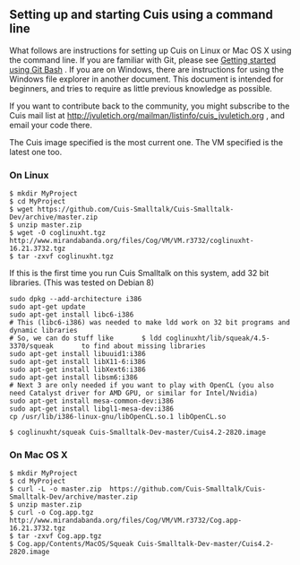 ## Setting up and starting Cuis using a command line

What follows are instructions for setting up Cuis on Linux or Mac OS X using the command line. If you are familiar with Git, please see [Getting started using Git Bash](GettingStarted-UsingGitAndCommandline.md) . If you are on Windows, there are instructions for using the Windows file explorer in another document. This document is intended for beginners, and tries to require as little previous knowledge as possible.

If you want to contribute back to the community, you might subscribe to the Cuis mail list at http://jvuletich.org/mailman/listinfo/cuis_jvuletich.org , and email your code there.

The Cuis image specified is the most current one. The VM specified is the latest one too.

### On Linux ###
```
$ mkdir MyProject
$ cd MyProject
$ wget https://github.com/Cuis-Smalltalk/Cuis-Smalltalk-Dev/archive/master.zip
$ unzip master.zip
$ wget -O coglinuxht.tgz http://www.mirandabanda.org/files/Cog/VM/VM.r3732/coglinuxht-16.21.3732.tgz
$ tar -zxvf coglinuxht.tgz
```
If this is the first time you run Cuis Smalltalk on this system, add 32 bit libraries.
(This was tested on Debian 8)
```
sudo dpkg --add-architecture i386
sudo apt-get update
sudo apt-get install libc6-i386
# This (libc6-i386) was needed to make ldd work on 32 bit programs and dynamic libraries
# So, we can do stuff like       $ ldd coglinuxht/lib/squeak/4.5-3370/squeak       to find about missing libraries
sudo apt-get install libuuid1:i386
sudo apt-get install libX11-6:i386
sudo apt-get install libXext6:i386
sudo apt-get install libsm6:i386
# Next 3 are only needed if you want to play with OpenCL (you also need Catalyst driver for AMD GPU, or similar for Intel/Nvidia)
sudo apt-get install mesa-common-dev:i386
sudo apt-get install libgl1-mesa-dev:i386
cp /usr/lib/i386-linux-gnu/libOpenCL.so.1 libOpenCL.so
```
```
$ coglinuxht/squeak Cuis-Smalltalk-Dev-master/Cuis4.2-2820.image
```

### On Mac OS X ###
```
$ mkdir MyProject
$ cd MyProject
$ curl -L -o master.zip  https://github.com/Cuis-Smalltalk/Cuis-Smalltalk-Dev/archive/master.zip
$ unzip master.zip
$ curl -o Cog.app.tgz http://www.mirandabanda.org/files/Cog/VM/VM.r3732/Cog.app-16.21.3732.tgz
$ tar -zxvf Cog.app.tgz
$ Cog.app/Contents/MacOS/Squeak Cuis-Smalltalk-Dev-master/Cuis4.2-2820.image
```